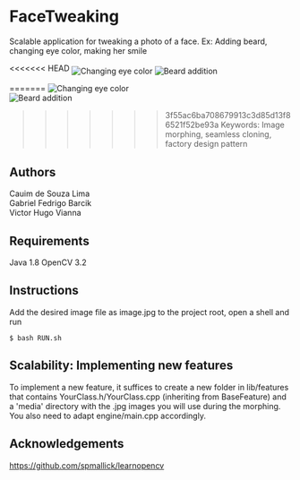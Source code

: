 # FaceTweaking


Scalable application for tweaking a photo of a face. Ex: Adding beard, changing eye color, making her smile

<<<<<<< HEAD
<img src="https://github.com/victorvianna/FaceTweaking/tree/master/screenshots/eyes-screenshot.png" alt="Changing eye color" align="middle">
<img src="https://github.com/victorvianna/FaceTweaking/tree/master/screenshots/beard-screenshot.png" alt="Beard addition" align="middle">

=======
<img src="https://github.com/victorvianna/FaceTweaking/blob/master/screenshots/eyes-screenshot.png" alt="Changing eye color" > </br>
<img src="https://github.com/victorvianna/FaceTweaking/blob/master/screenshots/beard-screenshot.png" alt="Beard addition" >
</br>
>>>>>>> 3f55ac6ba708679913c3d85d13f86521f52be93a
Keywords: Image morphing, seamless cloning, factory design pattern

## Authors

Cauim de Souza Lima  
Gabriel Fedrigo Barcik  
Victor Hugo Vianna

## Requirements

Java 1.8
OpenCV 3.2

## Instructions

Add the desired image file as image.jpg to the project root, open a shell and run
```
$ bash RUN.sh
```

## Scalability: Implementing new features

To implement a new feature, it suffices to create a new folder in lib/features that contains YourClass.h/YourClass.cpp (inheriting from BaseFeature) and a 'media' directory with the .jpg images you will use during the morphing. You also need to adapt engine/main.cpp accordingly.

## Acknowledgements

https://github.com/spmallick/learnopencv

